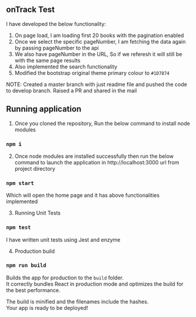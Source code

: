 ## onTrack Test

I have developed the below functionality:

1. On page load, I am loading first 20 books with the pagination enabled
2. Once we select the specific pageNumber, I am fetching the data again by passing pageNumber to the api
3. We also have pageNumber in the URL, So if we referesh it will still be with the same page results
4. Also implemented the search functionality
5. Modified the bootstrap original theme primary colour to `#1D7874`

NOTE: Created a master branch with just readme file and pushed the code to develop branch. Raised a PR and shared in the mail

## Running application

1. Once you cloned the repository, Run the below command to install node modules

### `npm i`

2. Once node modules are installed successfully then run the below command to launch the application in http://localhost:3000 url from project directory

### `npm start`

Which will open the home page and it has above functionalities implemented

3. Running Unit Tests

### `npm test`

I have written unit tests using Jest and enzyme

4. Production build

### `npm run build`

Builds the app for production to the `build` folder.<br />
It correctly bundles React in production mode and optimizes the build for the best performance.

The build is minified and the filenames include the hashes.<br />
Your app is ready to be deployed!

